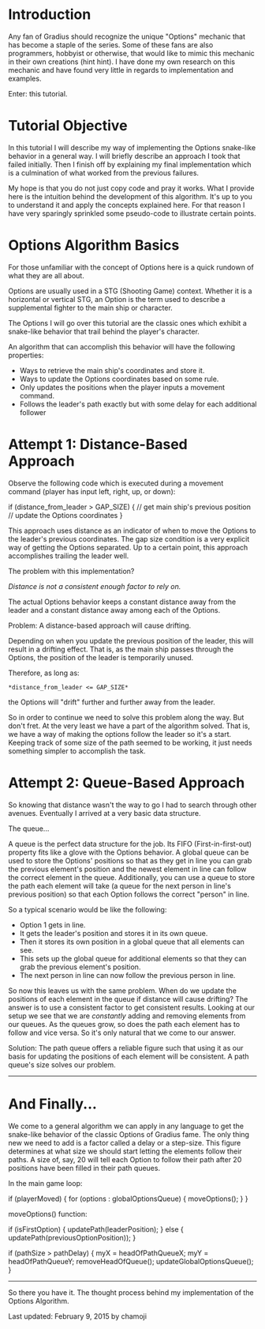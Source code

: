 # Introduction #
Any fan of Gradius should recognize the unique "Options"
mechanic that has become a staple of the series. Some of these fans
are also programmers, hobbyist or otherwise, that would like to mimic
this mechanic in their own creations (hint hint). I have done my own
research on this mechanic and have found very little in regards to
implementation and examples.

Enter: this tutorial.

# Tutorial Objective #
In this tutorial I will describe my way of implementing the
Options snake-like behavior in a general way. I will briefly describe
an approach I took that failed initially. Then I finish off by
explaining my final implementation which is a culmination of what
worked from the previous failures.

My hope is that you do not just copy code and pray it works.
What I provide here is the intuition behind the development of this
algorithm. It's up to you to understand it and apply the concepts
explained here. For that reason I have very sparingly sprinkled some
pseudo-code to illustrate certain points.

# Options Algorithm Basics #
For those unfamiliar with the concept of Options here is a
quick rundown of what they are all about.

Options are usually used in a STG (Shooting Game) context.
Whether it is a horizontal or vertical STG, an Option is the term
used to describe a supplemental fighter to the main ship or
character.

The Options I will go over this tutorial are the classic ones
which exhibit a snake-like behavior that trail behind the player's
character.

An algorithm that can accomplish this behavior will have the
following properties:

* Ways to retrieve the main ship's coordinates and store it.
* Ways to update the Options coordinates based on some rule.
* Only updates the positions when the player inputs a movement command.
* Follows the leader's path exactly but with some delay for each additional
	follower

# Attempt 1: Distance-Based Approach #
Observe the following code which is executed during a movement
command (player has input left, right, up, or down):

if (distance_from_leader > GAP_SIZE) {
	// get main ship's previous position
	// update the Options coordinates 
}

This approach uses distance as an indicator of when to move the Options to the 
leader's previous coordinates. The gap size condition is a very explicit way 
of getting the Options separated. Up to a certain point, this approach 
accomplishes trailing the leader well.

The problem with this implementation? 

_Distance is not a consistent enough factor to rely on._

The actual Options behavior keeps a constant distance away from the leader and 
a constant distance away among each of the Options.

Problem: A distance-based approach will cause drifting.

Depending on when you update the previous position of the leader, this will
result in a drifting effect. That is, as the main ship passes through the
Options, the position of the leader is temporarily unused.

Therefore, as long as:

	*distance_from_leader <= GAP_SIZE*

the Options will "drift" further and further away from the leader.

So in order to continue we need to solve this problem along the way. But don't 
fret. At the very least we have a part of the algorithm solved. That is, we 
have a way of making the options follow the leader so it's a start. Keeping
track of some size of the path seemed to be working, it just needs something 
simpler to accomplish the task.

# Attempt 2: Queue-Based Approach #
So knowing that distance wasn't the way to go I had to search
through other avenues. Eventually I arrived at a very basic data
structure. 

The queue...

A queue is the perfect data structure for the job. Its FIFO
(First-in-first-out) property fits like a glove with the Options
behavior. A global queue can be used to store the Options' positions
so that as they get in line you can grab the previous element's
position and the newest element in line can follow the correct
element in the queue. Additionally, you can use a queue to store the
path each element will take (a queue for the next person in line's
previous position) so that each Option follows the correct "person"
in line.

So a typical scenario would be like the following:

* Option 1 gets in line. 
* It gets the leader's position and stores it in its own queue. 
* Then it stores its own position in a global queue that all elements can see. 
* This sets up the global queue for additional elements so that they can grab the previous element's position. 
* The next person in line can now follow the previous person in line.

So now this leaves us with the same problem. When do we update the
positions of each element in the queue if distance will cause
drifting? The answer is to use a consistent factor to get consistent
results. Looking at our setup we see that we are _constantly_ adding and
removing elements from our queues. As the queues grow, so does the path each
element has to follow and vice versa. So it's only natural that we come to our
answer.

Solution: The path queue offers a reliable figure such that using it as our
basis for updating the positions of each element will be consistent. A path
queue's size solves our problem.

---

# And Finally... #
We come to a general algorithm we can apply in any language to
get the snake-like behavior of the classic Options of Gradius fame.
The only thing new we need to add is a factor called a delay or a
step-size. This figure determines at what size we should start
letting the elements follow their paths. A size of, say, 20 will tell
each Option to follow their path after 20 positions have been filled
in their path queues.

In the main game loop:

if (playerMoved) { 
	for (options : globalOptionsQueue) { 
		moveOptions();
	}
}

moveOptions() function:

if (isFirstOption) {
	updatePath(leaderPosition);
} 
else {
	updatePath(previousOptionPosition));
}

if (pathSize > pathDelay) {
	myX = headOfPathQueueX;
	myY = headOfPathQueueY;
	removeHeadOfQueue();
	updateGlobalOptionsQueue();
}

---

So there you have it. The thought process behind my implementation of the
Options Algorithm.  

Last updated: February 9, 2015 by chamoji
